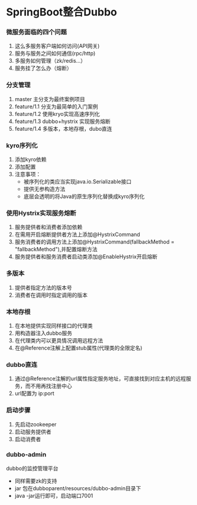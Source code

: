 # SpringBoot整合Dubbo
### 微服务面临的四个问题
1. 这么多服务客户端如何访问(API网关)
2. 服务与服务之间如何通信(rpc/http)
3. 多服务如何管理（zk/redis...）
4. 服务挂了怎么办（熔断）
### 分支管理
1. master 主分支为最终案例项目
2. feature/1.1 分支为最简单的入门案例
3. feature/1.2 使用kryo实现高速序列化
4. feature/1.3 dubbo+hystrix 实现服务熔断
5. feature/1.4 多版本，本地存根，dubo直连
### kyro序列化
1. 添加kyro依赖
2. 添加配置
4. 注意事项：
    - 被序列化的类应当实现java.io.Serializable接口
    - 提供无参构造方法
    - 底层会透明的将Java的原生序列化替换成kyro序列化
    
### 使用Hystrix实现服务熔断
1. 服务提供者和消费者添加依赖
2. 在需用开启熔断提供者方法上添加@HystrixCommand
3. 服务消费者的调用方法上添加@HystrixCommand(fallbackMethod = "fallbackMethod"),并配置熔断方法
4. 服务提供者和服务消费者启动类添加@EnableHystrix开启熔断

### 多版本
1. 提供者指定方法的版本号
2. 消费者在调用时指定调用的版本

### 本地存根
1. 在本地提供实现同样接口的代理类
2. 用构造器注入dubbo服务
3. 在代理类内可以更具情况调用远程方法
4. 在@Reference注解上配置stub属性(代理类的全限定名)

### dubbo直连
1. 通过@Reference注解的url属性指定服务地址，可直接找到对应主机的远程服务，而不用再找注册中心
2. url配置为 ip:port
 
### 启动步骤
1. 先启动zookeeper
2. 启动服务提供者
3. 启动消费者

### dubbo-admin
dubbo的监控管理平台

- 同样需要zk的支持
- jar 包在dubboparent/resources/dubbo-admin目录下
- java -jar运行即可，启动端口7001
